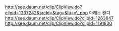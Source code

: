 http://see.daum.net/clip/ClipView.do?clipid=1337242&srcId=&tag=&lu=v\_pop
아래는 캔디
http://see.daum.net/clip/ClipView.do?clipid=1263847
http://see.daum.net/clip/ClipView.do?clipid=1191830

